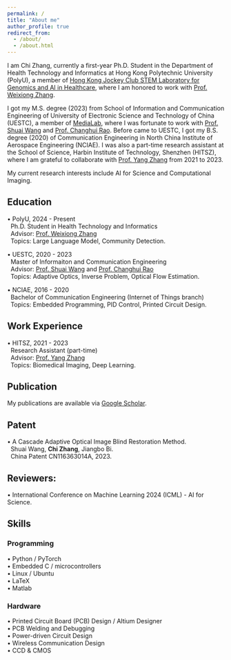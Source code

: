```yaml
---
permalink: /
title: "About me"
author_profile: true
redirect_from: 
  - /about/
  - /about.html
---
```



I am Chi Zhang, currently a first-year Ph.D. Student in the Department of Health Technology and Informatics at Hong Kong Polytechnic University (PolyU), a member of [Hong Kong Jockey Club STEM Laboratory for Genomics and AI in Healthcare](https://genomicmedicine.github.io/site/#/), where I am honored to work with [Prof. Weixiong Zhang](https://www.polyu.edu.hk/hti/people/academic-staff/prof-zhang-weixiong/).

I got my M.S. degree (2023) from School of Information and Communication Engineering of University of Electronic Science and Technology of China (UESTC), a member of [MediaLab](https://medialab.uestc.edu.cn/), where I was fortunate to work with [Prof. Shuai Wang](https://faculty.uestc.edu.cn/wangshuai/zh_CN/index.htm) and [Prof. Changhui Rao](https://people.ucas.ac.cn/~chrao). Before came to UESTC, I got my B.S. degree (2020) of Communication Engineering in North China Institute of Aerospace Engineering (NCIAE). I was also a part-time research assistant at the School of Science, Harbin Institute of Technology, Shenzhen (HITSZ), where I am grateful to collaborate with [Prof. Yang Zhang](https://faculty.hitsz.edu.cn/zhangyang) from 2021 to 2023.

My current research interests include AI for Science and Computational Imaging.

## Education
• PolyU, 2024 - Present    
&nbsp;  Ph.D. Student in Health Technology and Informatics  
&nbsp; Advisor: [Prof. Weixiong Zhang](https://www.polyu.edu.hk/hti/people/academic-staff/prof-zhang-weixiong/)  
&nbsp; Topics: Large Language Model, Community Detection.   

• UESTC, 2020 - 2023  
&nbsp;  Master of Informaiton and Communication Engineering  
&nbsp; Advisor:  [Prof. Shuai Wang](https://faculty.uestc.edu.cn/wangshuai/zh_CN/index.htm) and [Prof. Changhui Rao](https://people.ucas.ac.cn/~chrao)  
&nbsp; Topics: Adaptive Optics, Inverse Problem, Optical Flow Estimation.

• NCIAE, 2016 - 2020  
&nbsp;  Bachelor of Communication Engineering (Internet of Things branch)     
&nbsp; Topics: Embedded Programming, PID Control, Printed Circuit Design.

## Work Experience
• HITSZ, 2021 - 2023  
&nbsp;  Research Assistant (part-time)   
&nbsp; Advisor: [Prof. Yang Zhang](https://faculty.hitsz.edu.cn/zhangyang)  
&nbsp; Topics: Biomedical Imaging, Deep Learning. 

## Publication 
My publications are available via [Google Scholar](https://scholar.google.com/citations?user=s7WXQCsAAAAJ&hl=en).


## Patent
• A Cascade Adaptive Optical Image Blind Restoration Method.  
&nbsp; Shuai Wang, **Chi Zhang**, Jiangbo Bi.    
&nbsp; China Patent CN116363014A, 2023.  


## Reviewers:
• International Conference on Machine Learning 2024 (ICML) - AI for Science.

## Skills
### Programming
• Python / PyTorch  
• Embedded C / microcontrollers     
• Linux / Ubuntu  
• LaTeX  
• Matlab  
### Hardware
• Printed Circuit Board (PCB) Design / Altium Designer    
• PCB Welding and Debugging    
• Power-driven Circuit Design    
• Wireless Communication Design    
• CCD & CMOS   

  












